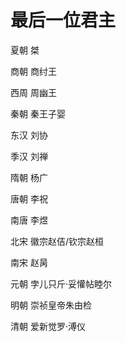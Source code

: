 # 最后一位君主

夏朝 桀

商朝 商纣王

西周 周幽王

秦朝 秦王子婴

东汉 刘协

季汉 刘禅

隋朝 杨广

唐朝 李祝

南唐 李煜

北宋 徽宗赵佶/钦宗赵桓

南宋 赵昺

元朝 孛儿只斤·妥懽帖睦尔

明朝 崇祯皇帝朱由检

清朝 爱新觉罗·溥仪

